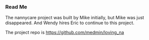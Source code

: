 ### Read Me

The nannycare project was built by Mike initially, but Mike was just disappeared. And Wendy hires Eric to continue to this project.

The project repo is https://github.com/medmin/loving_na

